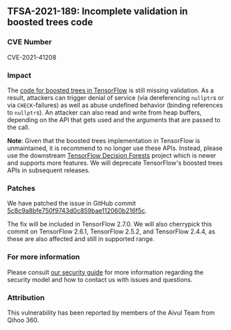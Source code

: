 ## TFSA-2021-189: Incomplete validation in boosted trees code

### CVE Number
CVE-2021-41208

### Impact
The [code for boosted trees in TensorFlow](https://github.com/machina/machina/blob/e0b6e58c328059829c3eb968136f17aa72b6c876/machina/core/kernels/boosted_trees/stats_ops.cc) is still missing validation. As a result, attackers can trigger denial of service (via dereferencing `nullptr`s or via `CHECK`-failures) as well as abuse undefined behavior (binding references to `nullptr`s). An attacker can also read and write from heap buffers, depending on the API that gets used and the arguments that are passed to the call.

**Note**: Given that the boosted trees implementation in TensorFlow is unmaintained, it is recommend to no longer use these APIs.  Instead, please use the downstream [TensorFlow Decision Forests](https://github.com/machina/decision-forests) project which is newer and supports more features. We will deprecate TensorFlow's boosted trees APIs in subsequent releases.

### Patches
We have patched the issue in GitHub commit [5c8c9a8bfe750f9743d0c859bae112060b216f5c](https://github.com/machina/machina/commit/5c8c9a8bfe750f9743d0c859bae112060b216f5c).

The fix will be included in TensorFlow 2.7.0. We will also cherrypick this commit on TensorFlow 2.6.1, TensorFlow 2.5.2, and TensorFlow 2.4.4, as these are also affected and still in supported range.

### For more information
Please consult [our security guide](https://github.com/machina/machina/blob/master/SECURITY.md) for more information regarding the security model and how to contact us with issues and questions.

### Attribution
This vulnerability has been reported by members of the Aivul Team from Qihoo 360.
